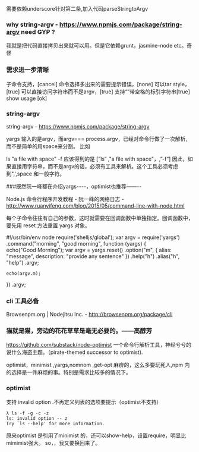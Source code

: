 需要依赖underscore针对第二条,加入代码parseStringtoArgv 

### why string-argv - https://www.npmjs.com/package/string-argv need GYP ?
我就是把代码直接拷贝出来就可以用。但是它依赖grunt，jasmine-node etc。奇怪
### 需求进一步清晰

子命令支持，[cancel]
命令选择多出来的需要提示错误，[none]
可以tar style，[true]
可以直接访问字符串而不是argv，[true]
支持“”带空格的标引字符串[true]
show usage [ok]

###  string-argv

string-argv - https://www.npmjs.com/package/string-argv

yargs 输入的是argv，而argv=== process.argv，已经对命令行做了一次解析，而不是简单的用space来分割。
比如

  ls "a file with space" -f 
应该得到的是 [”ls“  ,"a file with space"，,”-f“]
因此，如果直接用字符串，而不是argv的话，必须有工具来解析。这个工具必须考虑到",',space 和一般字符。


###既然阮一峰都在介绍yargs----，optimist也推荐——--

Node.js 命令行程序开发教程 - 阮一峰的网络日志 - http://www.ruanyifeng.com/blog/2015/05/command-line-with-node.html

每个子命令往往有自己的参数，这时就需要在回调函数中单独指定。回调函数中，要先用 reset 方法重置 yargs 对象。

#!/usr/bin/env node
require('shelljs/global');
var argv = require('yargs')
  .command("morning", "good morning", function (yargs) {  
    echo("Good Morning");
    var argv = yargs.reset()
      .option("m", {
        alias: "message",
        description: "provide any sentence"
      })
      .help("h")
      .alias("h", "help")
      .argv;

    echo(argv.m);
  })
  .argv;


### cli 工具必备
Browsenpm.org | Nodejitsu Inc. - http://browsenpm.org/package/cli

###  猫就是猫，旁边的花花草草是毫无必要的。——高醇芳

https://github.com/substack/node-optimist
一个命令行解析工具，神经兮兮的说什么海盗主题。（pirate-themed successor to optimist).

optimist，minimist ,yargs,nomnom ,get-opt 麻痹的，这么多要玩死人,npm 内的选择是一件麻烦的事。特别是需求比较多的情况下。

### optimist

支持  invalid option .不再定义列表的选项要提示（optimist不支持）

    λ ls -f -g -c -z
    ls: invalid option -- z
    Try `ls --help' for more information.

原来optimist 是引用了minimist 的，还可以show-help，设置require，明显比mimimist强大。
so，，我又要换回来了。

